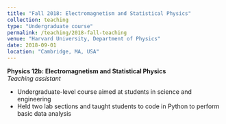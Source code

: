 ```yaml
---
title: "Fall 2018: Electromagnetism and Statistical Physics"
collection: teaching
type: "Undergraduate course"
permalink: /teaching/2018-fall-teaching
venue: "Harvard University, Department of Physics"
date: 2018-09-01
location: "Cambridge, MA, USA"
---
```


**Physics 12b: Electromagnetism and Statistical Physics**  
*Teaching assistant*  
* Undergraduate-level course aimed at students in science and engineering  
* Held two lab sections and taught students to code in Python to perform basic data analysis
